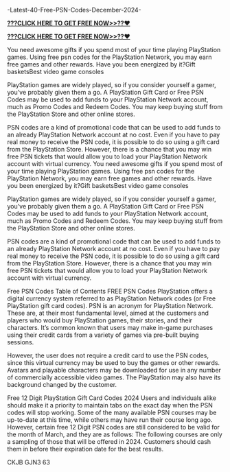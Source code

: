  -Latest-40-Free-PSN-Codes-December-2024-

 **[???CLICK HERE TO GET FREE NOW>>??❤️](https://cutt.ly/SeVJN6y3)**

**[???CLICK HERE TO GET FREE NOW>>??❤️](https://cutt.ly/SeVJN6y3)**

You need awesome gifts if you spend most of your time playing  PlayStation  games. Using free psn codes for the PlayStation Network, you may earn free games and other rewards. Have you been energized by it?Gift basketsBest video game consoles

PlayStation games are widely played, so if you consider yourself a gamer, you’ve probably given them a go. A PlayStation Gift Card or Free PSN Codes may be used to add funds to your PlayStation Network account, much as Promo Codes and Redeem Codes. You may keep buying stuff from the PlayStation Store and other online stores.

PSN codes are a kind of promotional code that can be used to add funds to an already PlayStation Network account at no cost. Even if you have to pay real money to receive the PSN code, it is possible to do so using a gift card from the PlayStation Store. However, there is a chance that you may win free PSN tickets that would allow you to load your PlayStation Network account with virtual currency.
You need awesome gifts if you spend most of your time playing  PlayStation  games. Using free psn codes for the PlayStation Network, you may earn free games and other rewards. Have you been energized by it?Gift basketsBest video game consoles

PlayStation games are widely played, so if you consider yourself a gamer, you’ve probably given them a go. A PlayStation Gift Card or Free PSN Codes may be used to add funds to your PlayStation Network account, much as Promo Codes and Redeem Codes. You may keep buying stuff from the PlayStation Store and other online stores.

PSN codes are a kind of promotional code that can be used to add funds to an already PlayStation Network account at no cost. Even if you have to pay real money to receive the PSN code, it is possible to do so using a gift card from the PlayStation Store. However, there is a chance that you may win free PSN tickets that would allow you to load your PlayStation Network account with virtual currency.

Free PSN Codes
Table of Contents
FREE PSN Codes
PlayStation offers a digital currency system referred to as PlayStation Network codes (or Free PlayStation gift card codes). PSN is an acronym for PlayStation Network. These are, at their most fundamental level, aimed at the customers and players who would buy PlayStation games, their stories, and their characters. It’s common known that users may make in-game purchases using their credit cards from a variety of games via pre-built buying sessions.

However, the user does not require a credit card to use the PSN codes, since this virtual currency may be used to buy the games or other rewards. Avatars and playable characters may be downloaded for use in any number of commercially accessible video games. The PlayStation may also have its background changed by the customer.

Free 12 Digit PlayStation Gift Card Codes 2024
Users and individuals alike should make it a priority to maintain tabs on the exact day when the PSN codes will stop working. Some of the many available PSN courses may be up-to-date at this time, while others may have run their course long ago. However, certain free 12 Digit PSN codes are still considered to be valid for the month of March, and they are as follows: The following courses are only a sampling of those that will be offered in 2024. Customers should cash them in before their expiration date for the best results.

CKJB GJN3 63
